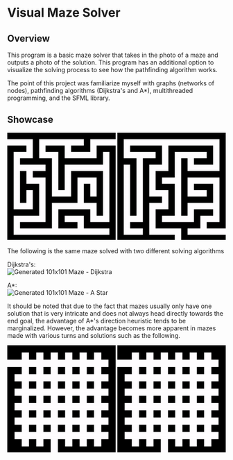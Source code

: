 # Visual Maze Solver

## Overview
This program is a basic maze solver that takes in the photo of a maze and outputs a photo of the solution. This program has an additional option to visualize the solving process to see how the pathfinding algorithm works.

The point of this project was familiarize myself with graphs (networks of nodes), pathfinding algorithms (Dijkstra's and A*), multithreaded programming, and the SFML library. 

## Showcase
<img src="Maze Gifs/Generated Small Maze - Dijkstra.gif" alt="Generated Small Maze - Dijkstra"  width=250/>

<img src="Maze Gifs/Generated Small Maze 2 - Dijkstra.gif" alt="Generated Small Maze 2 - Dijkstra"  width=250/>

The following is the same maze solved with two different solving algorithms 

Dijkstra's: <br>
<img src="Maze Gifs/Generated 101x101 Maze - Dijkstra.gif" alt="Generated 101x101 Maze - Dijkstra"  width=250/>

A*: <br>
<img src="Maze Gifs/Generated 101x101 Maze - A Star.gif" alt="Generated 101x101 Maze - A Star"  width=250/>

It should be noted that due to the fact that mazes usually only have one solution that is very intricate and does not always head directly towards the end goal, the advantage of A*'s direction heuristic tends to be marginalized. However, the advantage becomes more apparent in mazes made with various turns and solutions such as the following. 

<img src="Maze Gifs/Neutral Maze - Dijkstra.gif" alt="Neutral Maze - Dijkstra"  width=250/>

<img src="Maze Gifs/Neutral Maze - A Star.gif" alt="Neutral Maze - A Star"  width=250/>
